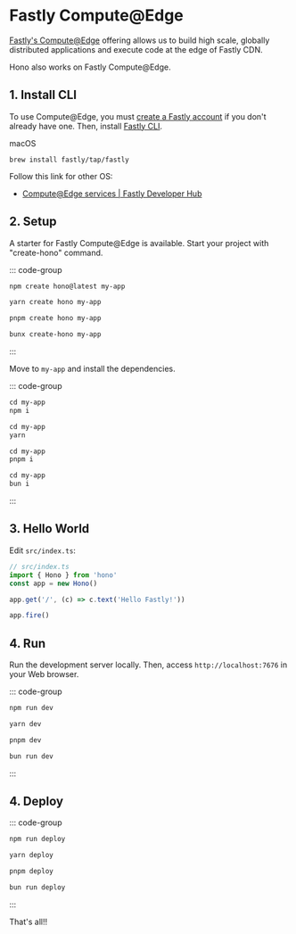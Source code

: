 # Fastly Compute@Edge

[Fastly's Compute@Edge](https://www.fastly.com/products/edge-compute) offering allows us to build high scale, globally distributed applications and execute code at the edge of Fastly CDN.

Hono also works on Fastly Compute@Edge.

## 1. Install CLI

To use Compute@Edge, you must [create a Fastly account](https://www.fastly.com/jp/signup/) if you don't already have one.
Then, install [Fastly CLI](https://github.com/fastly/cli).

macOS

```
brew install fastly/tap/fastly
```

Follow this link for other OS:

- [Compute@Edge services | Fastly Developer Hub](https://developer.fastly.com/learning/compute/#download-and-install-the-fastly-cli)

## 2. Setup

A starter for Fastly Compute@Edge is available.
Start your project with "create-hono" command.

::: code-group

```txt [npm]
npm create hono@latest my-app
```

```txt [yarn]
yarn create hono my-app
```

```txt [pnpm]
pnpm create hono my-app
```

```txt [bun]
bunx create-hono my-app
```

:::

Move to `my-app` and install the dependencies.

::: code-group

```txt [npm]
cd my-app
npm i
```

```txt [yarn]
cd my-app
yarn
```

```txt [pnpm]
cd my-app
pnpm i
```

```txt [bun]
cd my-app
bun i
```

:::

## 3. Hello World

Edit `src/index.ts`:

```ts
// src/index.ts
import { Hono } from 'hono'
const app = new Hono()

app.get('/', (c) => c.text('Hello Fastly!'))

app.fire()
```

## 4. Run

Run the development server locally. Then, access `http://localhost:7676` in your Web browser.

::: code-group

```txt [npm]
npm run dev
```

```txt [yarn]
yarn dev
```

```txt [pnpm]
pnpm dev
```

```txt [bun]
bun run dev
```

:::

## 4. Deploy

::: code-group

```txt [npm]
npm run deploy
```

```txt [yarn]
yarn deploy
```

```txt [pnpm]
pnpm deploy
```

```txt [bun]
bun run deploy
```

:::

That's all!!
